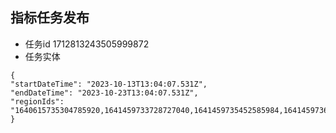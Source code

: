 ## 指标任务发布
 - 任务id 1712813243505999872
 - 任务实体
  ```
{
  "startDateTime": "2023-10-13T13:04:07.531Z",
  "endDateTime": "2023-10-23T13:04:07.531Z",
  "regionIds": "1640615735304785920,1641459733728727040,1641459735452585984,1641459736555687936"
}
  ```